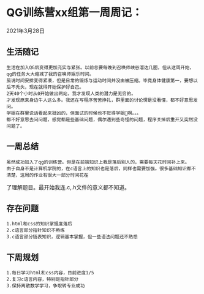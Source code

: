 # QG训练营xx组第一周周记：
2021年3月28日

## 生活随记
    生活在加入QG后变得更加充实与紧张。以前总要每晚到召唤师峡谷溜达几圈，但从这周开始，qg的任务大大缩减了我的召唤师娱乐时间。
    虽说时间安排变得紧凑，但是日常的锻炼与运动时间并没由被压缩。毕竟身体健康第一，要想以后不秃头，现在就得开始保护好自己。
    2天40个小时从0开始做出网站，我才发现人类的潜力是无穷的。
    才发现原来身边牛人这么多。我还在写程序苦苦挣扎，群里面的讨论愣是没看懂，都不好意思发问。
    学姐在群里说话看起来挺凶的，但面试的时候也不觉得学姐🐻啊。。。
    都不好意思去问问题，感觉都是些基础问题，偶尔遇到些奇怪的问题，程序关掉后重开又突然没问题了。

## 一周总结
    虽然成功加入了qg的训练营。但是在前端知识上我是落后别人的，需要每天花时间补上来。
    由于自身不是计算机学院的，在c语言上的知识也是落后，同样也需要加强。很多基础知识都不清楚，这周的作业有很大一部分时间花在
了理解题目。最开始我连.c,.h文件的意义都不知道。

## 存在问题
    1.html和css的知识掌握度落后
    2.c语言部分指针知识不熟练
    3.c语言部分链表知识，逻辑基本掌握，但一些语法问题还不熟悉

## 下周规划
    1.每日学习html和css内容，目前进度1/5
    2.复习c语言内容，特别是指针部分
    3.保持离散数学学习，争取转专业成功


